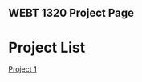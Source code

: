 ## WEBT 1320 Project Page

<h1>Project List</h1>

<a href="Project 1/index.html" target="_blank">Project 1</a>

